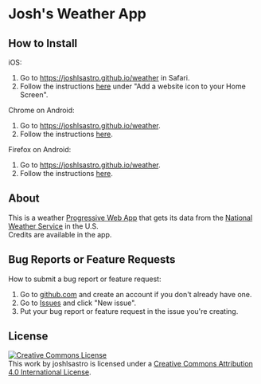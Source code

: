 # Josh's Weather App

## How to Install

iOS:
1. Go to <https://joshlsastro.github.io/weather> in Safari.  
2. Follow the instructions [here](https://support.apple.com/guide/iphone/bookmark-a-website-iph42ab2f3a7/ios) under "Add a website icon to your Home Screen".  

Chrome on Android:
1. Go to <https://joshlsastro.github.io/weather>.
2. Follow the instructions [here](https://support.google.com/chrome/answer/9658361).

Firefox on Android:
1. Go to <https://joshlsastro.github.io/weather>.
2. Follow the instructions [here](https://support.mozilla.org/en-US/kb/add-website-shortcut-your-home-screen-android).

## About

This is a weather [Progressive Web App](https://developer.mozilla.org/en-US/docs/Web/Progressive_web_apps) that gets its data from the [National Weather Service](https://weather.gov) in the U.S.  
Credits are available in the app.

## Bug Reports or Feature Requests

How to submit a bug report or feature request:
1. Go to [github.com](https://github.com) and create an account if you don't already have one.
2. Go to [Issues](https://github.com/joshlsastro/weather/issues) and click "New issue".
3. Put your bug report or feature request in the issue you're creating.

## License

[![Creative Commons License](https://i.creativecommons.org/l/by/4.0/88x31.png)](http://creativecommons.org/licenses/by/4.0/)  
This work by joshlsastro is licensed under a [Creative Commons Attribution 4.0 International License](http://creativecommons.org/licenses/by/4.0/).
